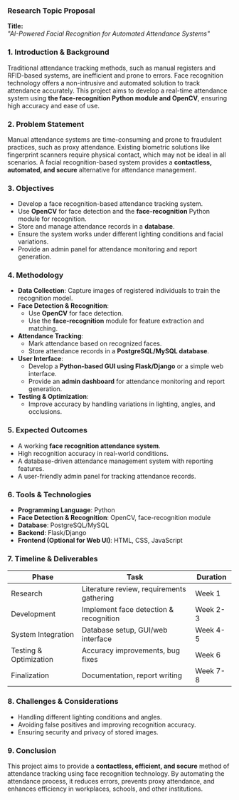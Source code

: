 ### **Research Topic Proposal**

**Title:**  
_"AI-Powered Facial Recognition for Automated Attendance Systems"_

### **1. Introduction & Background**

Traditional attendance tracking methods, such as manual registers and RFID-based systems, are inefficient and prone to errors. Face recognition technology offers a non-intrusive and automated solution to track attendance accurately. This project aims to develop a real-time attendance system using **the face-recognition Python module and OpenCV**, ensuring high accuracy and ease of use.

### **2. Problem Statement**

Manual attendance systems are time-consuming and prone to fraudulent practices, such as proxy attendance. Existing biometric solutions like fingerprint scanners require physical contact, which may not be ideal in all scenarios. A facial recognition-based system provides a **contactless, automated, and secure** alternative for attendance management.

### **3. Objectives**

- Develop a face recognition-based attendance tracking system.
- Use **OpenCV** for face detection and the **face-recognition** Python module for recognition.
- Store and manage attendance records in a **database**.
- Ensure the system works under different lighting conditions and facial variations.
- Provide an admin panel for attendance monitoring and report generation.

### **4. Methodology**

- **Data Collection**: Capture images of registered individuals to train the recognition model.
- **Face Detection & Recognition**:
  - Use **OpenCV** for face detection.
  - Use the **face-recognition** module for feature extraction and matching.
- **Attendance Tracking**:
  - Mark attendance based on recognized faces.
  - Store attendance records in a **PostgreSQL/MySQL database**.
- **User Interface**:
  - Develop a **Python-based GUI using Flask/Django** or a simple web interface.
  - Provide an **admin dashboard** for attendance monitoring and report generation.
- **Testing & Optimization**:
  - Improve accuracy by handling variations in lighting, angles, and occlusions.

### **5. Expected Outcomes**

- A working **face recognition attendance system**.
- High recognition accuracy in real-world conditions.
- A database-driven attendance management system with reporting features.
- A user-friendly admin panel for tracking attendance records.

### **6. Tools & Technologies**

- **Programming Language**: Python
- **Face Detection & Recognition**: OpenCV, face-recognition module
- **Database**: PostgreSQL/MySQL
- **Backend**: Flask/Django
- **Frontend (Optional for Web UI)**: HTML, CSS, JavaScript

### **7. Timeline & Deliverables**

| Phase                  | Task                                      | Duration |
| ---------------------- | ----------------------------------------- | -------- |
| Research               | Literature review, requirements gathering | Week 1   |
| Development            | Implement face detection & recognition    | Week 2-3 |
| System Integration     | Database setup, GUI/web interface         | Week 4-5 |
| Testing & Optimization | Accuracy improvements, bug fixes          | Week 6   |
| Finalization           | Documentation, report writing             | Week 7-8 |

### **8. Challenges & Considerations**

- Handling different lighting conditions and angles.
- Avoiding false positives and improving recognition accuracy.
- Ensuring security and privacy of stored images.

### **9. Conclusion**

This project aims to provide a **contactless, efficient, and secure** method of attendance tracking using face recognition technology. By automating the attendance process, it reduces errors, prevents proxy attendance, and enhances efficiency in workplaces, schools, and other institutions.
